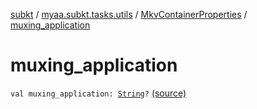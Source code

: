 [subkt](../../index.md) / [myaa.subkt.tasks.utils](../index.md) / [MkvContainerProperties](index.md) / [muxing_application](./muxing_application.md)

# muxing_application

`val muxing_application: `[`String`](https://kotlinlang.org/api/latest/jvm/stdlib/kotlin/-string/index.html)`?` [(source)](https://github.com/Myaamori/SubKt/blob/0.1.10/src/main/kotlin/myaa/subkt/tasks/utils/mkvmerge.kt#L52)
